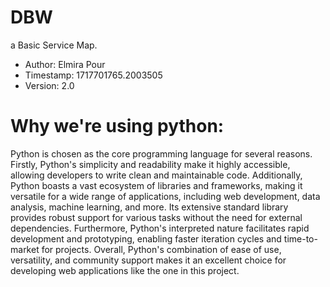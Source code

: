 # DBW

a Basic Service Map.

- Author: Elmira Pour
- Timestamp: 1717701765.2003505
- Version: 2.0

# Why we're using python:

Python is chosen as the core programming language for several reasons. Firstly, Python's simplicity and readability make
it highly accessible, allowing developers to write clean and maintainable code. Additionally, Python boasts a vast
ecosystem of libraries and frameworks, making it versatile for a wide range of applications, including web development,
data analysis, machine learning, and more. Its extensive standard library provides robust support for various tasks
without the need for external dependencies. Furthermore, Python's interpreted nature facilitates rapid development and
prototyping, enabling faster iteration cycles and time-to-market for projects. Overall, Python's combination of ease of
use, versatility, and community support makes it an excellent choice for developing web applications like the one in
this project.
